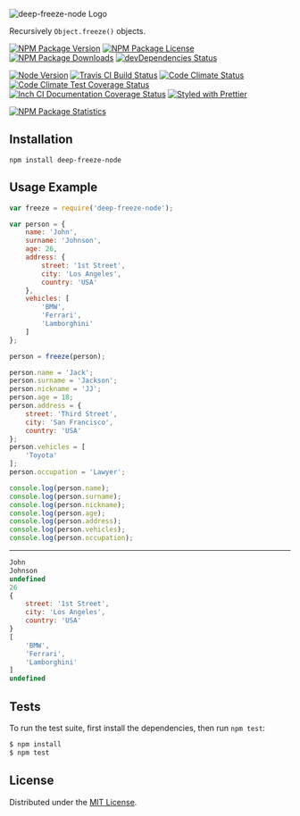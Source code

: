 ![deep-freeze-node Logo][logo]

Recursively `Object.freeze()` objects.

[![NPM Package Version][npm-package-version-badge]][npm-package-url]
[![NPM Package License][npm-package-license-badge]][npm-package-license-url]
[![NPM Package Downloads][npm-package-downloads-badge]][npm-package-url]
[![devDependencies Status][devDependencies-status-badge]][devDependencies-status-page-url]

[![Node Version][node-version-badge]][node-downloads-page-url]
[![Travis CI Build Status][travis-ci-build-status-badge]][travis-ci-build-status-page-url]
[![Code Climate Status][code-climate-status-badge]][code-climate-status-page-url]
[![Code Climate Test Coverage Status][code-climate-test-coverage-status-badge]][code-climate-test-coverage-status-page-url]
[![Inch CI Documentation Coverage Status][inch-ci-documentation-coverage-status-badge]][inch-ci-documentation-coverage-status-page-url]
[![Styled with Prettier](https://img.shields.io/badge/styled_with-prettier-ff69b4.svg)](https://github.com/prettier/prettier)

[![NPM Package Statistics][npm-package-statistics-badge]][npm-package-url]

## Installation

`npm install deep-freeze-node`

## Usage Example

```javascript
var freeze = require('deep-freeze-node');

var person = {
    name: 'John',
    surname: 'Johnson',
    age: 26,
    address: {
        street: '1st Street',
        city: 'Los Angeles',
        country: 'USA'
    },
    vehicles: [
        'BMW',
        'Ferrari',
        'Lamborghini'
    ]
};

person = freeze(person);

person.name = 'Jack';
person.surname = 'Jackson';
person.nickname = 'JJ';
person.age = 18;
person.address = {
    street: 'Third Street',
    city: 'San Francisco',
    country: 'USA'
};
person.vehicles = [
    'Toyota'
];
person.occupation = 'Lawyer';

console.log(person.name);
console.log(person.surname);
console.log(person.nickname);
console.log(person.age);
console.log(person.address);
console.log(person.vehicles);
console.log(person.occupation);
```

***

```javascript
John
Johnson
undefined
26
{
    street: '1st Street',
    city: 'Los Angeles',
    country: 'USA'
}
[
    'BMW',
    'Ferrari',
    'Lamborghini'
]
undefined
```

## Tests

To run the test suite, first install the dependencies, then run `npm test`:

```bash
$ npm install
$ npm test
```

## License

Distributed under the [MIT License](LICENSE).

[logo]: https://cldup.com/eoIsKXU7s7.png

[npm-package-url]: https://npmjs.org/package/deep-freeze-node

[npm-package-version-badge]: https://img.shields.io/npm/v/deep-freeze-node.svg?style=flat-square

[npm-package-license-badge]: https://img.shields.io/npm/l/deep-freeze-node.svg?style=flat-square
[npm-package-license-url]: http://opensource.org/licenses/MIT

[npm-package-downloads-badge]: https://img.shields.io/npm/dm/deep-freeze-node.svg?style=flat-square

[devDependencies-status-badge]: https://david-dm.org/AnatoliyGatt/deep-freeze-node/dev-status.svg?style=flat-square
[devDependencies-status-page-url]: https://david-dm.org/AnatoliyGatt/deep-freeze-node#info=devDependencies

[node-version-badge]: https://img.shields.io/node/v/deep-freeze-node.svg?style=flat-square
[node-downloads-page-url]: https://nodejs.org/en/download/

[travis-ci-build-status-badge]: https://img.shields.io/travis/AnatoliyGatt/deep-freeze-node.svg?style=flat-square
[travis-ci-build-status-page-url]: https://travis-ci.org/AnatoliyGatt/deep-freeze-node

[code-climate-status-badge]: https://img.shields.io/codeclimate/github/AnatoliyGatt/deep-freeze-node.svg?style=flat-square
[code-climate-status-page-url]: https://codeclimate.com/github/AnatoliyGatt/deep-freeze-node

[code-climate-test-coverage-status-badge]: https://img.shields.io/codeclimate/coverage/github/AnatoliyGatt/deep-freeze-node.svg?style=flat-square
[code-climate-test-coverage-status-page-url]: https://codeclimate.com/github/AnatoliyGatt/deep-freeze-node/coverage

[inch-ci-documentation-coverage-status-badge]: https://inch-ci.org/github/AnatoliyGatt/deep-freeze-node.svg?style=flat-square
[inch-ci-documentation-coverage-status-page-url]: https://inch-ci.org/github/AnatoliyGatt/deep-freeze-node

[npm-package-statistics-badge]: https://nodei.co/npm/deep-freeze-node.png?downloads=true&downloadRank=true&stars=true
